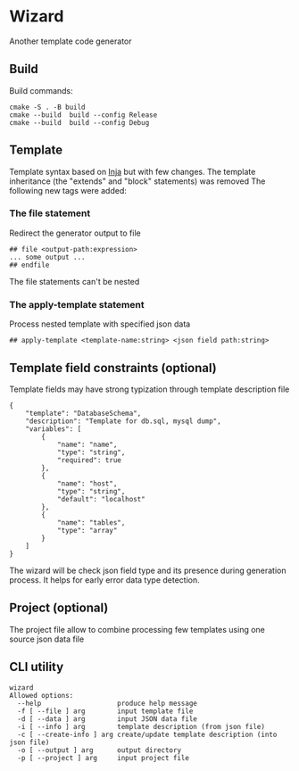 # Wizard	
Another template code generator 

## Build 
Build commands:
```
cmake -S . -B build
cmake --build  build --config Release
cmake --build  build --config Debug
```

## Template
Template syntax based on [Inja](https://github.com/pantor/inja) but with few changes.
The template inheritance (the "extends" and "block" statements) was removed
The following new tags were added:
### The file statement
Redirect the generator output to file
```
## file <output-path:expression>
... some output ... 
## endfile
```
The file statements can't be nested

### The apply-template statement
Process nested template with specified json data
```
## apply-template <template-name:string> <json field path:string>
```
## Template field constraints (optional)
Template fields may have strong typization through template description file
```
{
    "template": "DatabaseSchema",
    "description": "Template for db.sql, mysql dump",
    "variables": [
        {
            "name": "name",
            "type": "string",
            "required": true
        },
        {
            "name": "host",
            "type": "string",
            "default": "localhost"
        },
        {
            "name": "tables",
            "type": "array"
        }
    ]
}
```
The wizard will be check json field type and its presence during generation process. It helps for early error data type detection.
## Project (optional)
The project file allow to combine processing few templates using one source json data file


## CLI utility
```
wizard
Allowed options:
  --help                   produce help message
  -f [ --file ] arg        input template file
  -d [ --data ] arg        input JSON data file
  -i [ --info ] arg        template description (from json file)
  -c [ --create-info ] arg create/update template description (into json file)
  -o [ --output ] arg      output directory
  -p [ --project ] arg     input project file
```